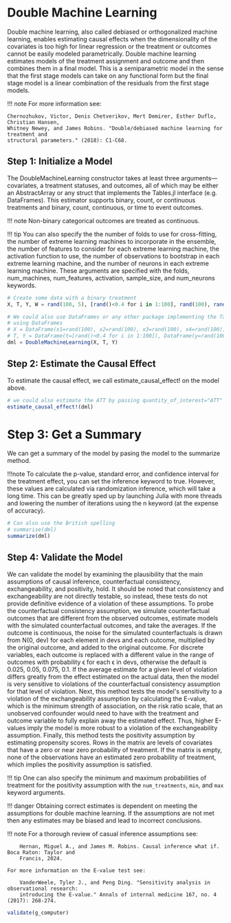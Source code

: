 # Double Machine Learning
Double machine learning, also called debiased or orthogonalized machine learning, enables
estimating causal effects when the dimensionality of the covariates is too high for linear 
regression or the treatment or outcomes cannot be easily modeled parametrically. Double 
machine learning estimates models of the treatment assignment and outcome and then combines 
them in a final model. This is a semiparametric model in the sense that the first stage 
models can take on any functional form but the final stage model is a linear combination of 
the residuals from the first stage models.

!!! note
    For more information see:

    Chernozhukov, Victor, Denis Chetverikov, Mert Demirer, Esther Duflo, Christian Hansen, 
    Whitney Newey, and James Robins. "Double/debiased machine learning for treatment and 
    structural parameters." (2018): C1-C68.

## Step 1: Initialize a Model
The DoubleMachineLearning constructor takes at least three arguments—covariates, a 
treatment statuses, and outcomes, all of which may be either an AbstractArray or any struct 
that implements the Tables.jl interface (e.g. DataFrames). This estimator supports binary, 
count, or continuous treatments and binary, count, continuous, or time to event outcomes.

!!! note
    Non-binary categorical outcomes are treated as continuous.

!!! tip
    You can also specify the the number of folds to use for cross-fitting, the number of 
    extreme learning machines to incorporate in the ensemble, the number of features to 
    consider for each extreme learning machine, the activation function to use, the number 
    of observations to bootstrap in each extreme learning machine, and the number of neurons 
    in each extreme learning machine. These arguments are specified with the folds, 
    num\_machines, num\_features, activation, sample\_size, and num\_neurons keywords.

```julia
# Create some data with a binary treatment
X, T, Y, W = rand(100, 5), [rand()<0.4 for i in 1:100], rand(100), rand(100, 4)

# We could also use DataFrames or any other package implementing the Tables.jl API
# using DataFrames
# X = DataFrame(x1=rand(100), x2=rand(100), x3=rand(100), x4=rand(100), x5=rand(100))
# T, Y = DataFrame(t=[rand()<0.4 for i in 1:100]), DataFrame(y=rand(100))
dml = DoubleMachineLearning(X, T, Y)
```

## Step 2: Estimate the Causal Effect
To estimate the causal effect, we call estimate_causal_effect! on the model above.
```julia
# we could also estimate the ATT by passing quantity_of_interest="ATT"
estimate_causal_effect!(dml)
```

# Step 3: Get a Summary
We can get a summary of the model by pasing the model to the summarize method.

!!!note
    To calculate the p-value, standard error, and confidence interval for the treatment 
    effect, you can set the inference keyword to true. However, these values are calculated 
    via randomization inference, which will take a long time. This can be greatly sped up by 
    launching Julia with more threads and lowering the number of iterations using the n 
    keyword (at the expense of accuracy).

```julia
# Can also use the British spelling
# summarise(dml)
summarize(dml)
```

## Step 4: Validate the Model
We can validate the model by examining the plausibility that the main assumptions of causal 
inference, counterfactual consistency, exchangeability, and positivity, hold. It should be 
noted that consistency and exchangeability are not directly testable, so instead, these 
tests do not provide definitive evidence of a violation of these assumptions. To probe the 
counterfactual consistency assumption, we simulate counterfactual outcomes that are 
different from the observed outcomes, estimate models with the simulated counterfactual 
outcomes, and take the averages. If the outcome is continuous, the noise for the simulated 
counterfactuals is drawn from N(0, dev) for each element in devs and each outcome, 
multiplied by the original outcome, and added to the original outcome. For discrete 
variables, each outcome is replaced with a different value in the range of outcomes with 
probability ϵ for each ϵ in devs, otherwise the default is 0.025, 0.05, 0.075, 0.1. If the 
average estimate for a given level of violation differs greatly from the effect estimated on 
the actual data, then the model is very sensitive to violations of the counterfactual 
consistency assumption for that level of violation. Next, this method tests the model's 
sensitivity to a violation of the exchangeability assumption by calculating the E-value, 
which is the minimum strength of association, on the risk ratio scale, that an unobserved 
confounder would need to have with the treatment and outcome variable to fully explain away 
the estimated effect. Thus, higher E-values imply the model is more robust to a violation of 
the exchangeability assumption. Finally, this method tests the positivity assumption by 
estimating propensity scores. Rows in the matrix are levels of covariates that have a zero 
or near zero probability of treatment. If the matrix is empty, none of the observations have 
an estimated zero probability of treatment, which implies the positivity assumption is 
satisfied.

!!! tip
    One can also specify the minimum and maximum probabilities of treatment for the 
    positivity assumption with the `num_treatments`, `min`, and `max` keyword arguments.

!!! danger
    Obtaining correct estimates is dependent on meeting the assumptions for double machine 
    learning. If the assumptions are not met then any estimates may be biased and lead to 
    incorrect conclusions.

!!! note
    For a thorough review of casual inference assumptions see:

        Hernan, Miguel A., and James M. Robins. Causal inference what if. Boca Raton: Taylor and 
        Francis, 2024. 

    For more information on the E-value test see:
  
        VanderWeele, Tyler J., and Peng Ding. "Sensitivity analysis in observational research: 
        introducing the E-value." Annals of internal medicine 167, no. 4 (2017): 268-274.


```julia
validate(g_computer)
```